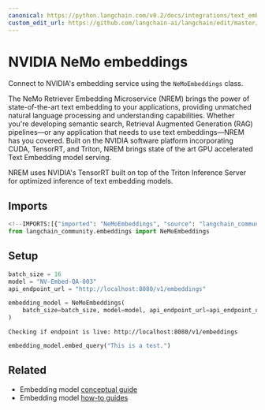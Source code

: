 ```yaml
---
canonical: https://python.langchain.com/v0.2/docs/integrations/text_embedding/nemo/
custom_edit_url: https://github.com/langchain-ai/langchain/edit/master/docs/docs/integrations/text_embedding/nemo.ipynb
---
```


# NVIDIA NeMo embeddings

Connect to NVIDIA's embedding service using the `NeMoEmbeddings` class.

The NeMo Retriever Embedding Microservice (NREM) brings the power of state-of-the-art text embedding to your applications, providing unmatched natural language processing and understanding capabilities. Whether you're developing semantic search, Retrieval Augmented Generation (RAG) pipelines—or any application that needs to use text embeddings—NREM has you covered. Built on the NVIDIA software platform incorporating CUDA, TensorRT, and Triton, NREM brings state of the art GPU accelerated Text Embedding model serving.

NREM uses NVIDIA's TensorRT built on top of the Triton Inference Server for optimized inference of text embedding models.

## Imports


```python
<!--IMPORTS:[{"imported": "NeMoEmbeddings", "source": "langchain_community.embeddings", "docs": "https://api.python.langchain.com/en/latest/embeddings/langchain_community.embeddings.nemo.NeMoEmbeddings.html", "title": "NVIDIA NeMo embeddings"}]-->
from langchain_community.embeddings import NeMoEmbeddings
```

## Setup


```python
batch_size = 16
model = "NV-Embed-QA-003"
api_endpoint_url = "http://localhost:8080/v1/embeddings"
```


```python
embedding_model = NeMoEmbeddings(
    batch_size=batch_size, model=model, api_endpoint_url=api_endpoint_url
)
```
```output
Checking if endpoint is live: http://localhost:8080/v1/embeddings
```

```python
embedding_model.embed_query("This is a test.")
```


## Related

- Embedding model [conceptual guide](/docs/concepts/#embedding-models)
- Embedding model [how-to guides](/docs/how_to/#embedding-models)